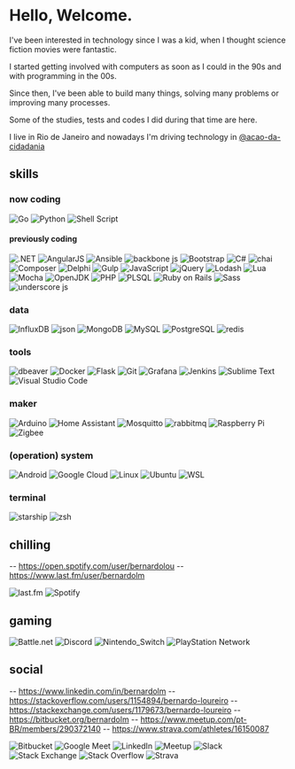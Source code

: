 # Hello, Welcome.

I've been interested in technology since I was a kid, when I thought science fiction movies were fantastic.

I started getting involved with computers as soon as I could in the 90s and with programming in the 00s.

Since then, I've been able to build many things, solving many problems or improving many processes.

Some of the studies, tests and codes I did during that time are here.

I live in Rio de Janeiro and nowadays I'm driving technology in [@acao-da-cidadania](https://github.com/acao-da-cidadania)

## skills

### now coding

![Go](https://img.shields.io/badge/go-%2300ADD8.svg?style=for-the-badge&logo=go&logoColor=white)
![Python](https://img.shields.io/badge/python-3670A0?style=for-the-badge&logo=python&logoColor=ffdd54)
![Shell Script](https://img.shields.io/badge/shell_script-%23121011.svg?style=for-the-badge&logo=gnu-bash&logoColor=white)

#### previously coding

![.NET](https://img.shields.io/badge/.NET-512BD4?style=for-the-badge&logo=dotnet&logoColor=white)
![AngularJS](https://img.shields.io/badge/AngularJS-E23237?style=for-the-badge&logo=angularjs&logoColor=white)
![Ansible](https://img.shields.io/badge/Ansible-000000?style=for-the-badge&logo=ansible&logoColor=white)
![backbone js](https://img.shields.io/badge/backbone%20js-0071B5?style=for-the-badge&logo=backbone.js&logoColor=white)
![Bootstrap](https://img.shields.io/badge/Bootstrap-563D7C?style=for-the-badge&logo=bootstrap&logoColor=white)
![C#](https://img.shields.io/badge/C%23-239120?style=for-the-badge&logo=csharp&logoColor=white)
![chai](https://img.shields.io/badge/chai-A30701?style=for-the-badge&logo=chai&logoColor=white)
![Composer](https://img.shields.io/badge/Composer-885630?style=for-the-badge&logo=Composer&logoColor=white)
![Delphi](https://img.shields.io/badge/Delphi-B22222?style=for-the-badge&logo=delphi&logoColor=white)
![Gulp](https://img.shields.io/badge/Gulp-CF4647?style=for-the-badge&logo=gulp&logoColor=white)
![JavaScript](https://img.shields.io/badge/JavaScript-323330?style=for-the-badge&logo=javascript&logoColor=F7DF1E)
![jQuery](https://img.shields.io/badge/jQuery-0769AD?style=for-the-badge&logo=jquery&logoColor=white)
![Lodash](https://img.shields.io/badge/Lodash-3492FF?style=for-the-badge&logo=lodash&logoColor=white)
![Lua](https://img.shields.io/badge/lua-%232C2D72.svg?style=for-the-badge&logo=lua&logoColor=white)
![Mocha](https://img.shields.io/badge/Mocha-8D6748?style=for-the-badge&logo=Mocha&logoColor=white)
![OpenJDK](https://img.shields.io/badge/OpenJDK-ED8B00?style=for-the-badge&logo=openjdk&logoColor=white)
![PHP](https://img.shields.io/badge/php-%23777BB4.svg?style=for-the-badge&logo=php&logoColor=white)
![PLSQL](https://img.shields.io/badge/PLSQL-F80000?style=for-the-badge&logo=oracle&logoColor=black)
![Ruby on Rails](https://img.shields.io/badge/Ruby_on_Rails-CC0000?style=for-the-badge&logo=ruby-on-rails&logoColor=white)
![Sass](https://img.shields.io/badge/Sass-CC6699?style=for-the-badge&logo=sass&logoColor=white)
![underscore js](https://img.shields.io/badge/underscore%20js-0371B5?style=for-the-badge&logo=underscore.js&logoColor=white)

### data

![InfluxDB](https://img.shields.io/badge/InfluxDB-22ADF6?style=for-the-badge&logo=InfluxDB&logoColor=white)
![json](https://img.shields.io/badge/json-5E5C5C?style=for-the-badge&logo=json&logoColor=white)
![MongoDB](https://img.shields.io/badge/MongoDB-4EA94B?style=for-the-badge&logo=mongodb&logoColor=white)
![MySQL](https://img.shields.io/badge/MySQL-005C84?style=for-the-badge&logo=mysql&logoColor=white)
![PostgreSQL](https://img.shields.io/badge/PostgreSQL-316192?style=for-the-badge&logo=postgresql&logoColor=white)
![redis](https://img.shields.io/badge/redis-%23DD0031.svg?&style=for-the-badge&logo=redis&logoColor=white)

### tools

![dbeaver](https://img.shields.io/badge/dbeaver-382923?style=for-the-badge&logo=dbeaver&logoColor=white)
![Docker](https://img.shields.io/badge/docker-%230db7ed.svg?style=for-the-badge&logo=docker&logoColor=white)
![Flask](https://img.shields.io/badge/flask-%23000.svg?style=for-the-badge&logo=flask&logoColor=white)
![Git](https://img.shields.io/badge/git-%23F05033.svg?style=for-the-badge&logo=git&logoColor=white)
![Grafana](https://img.shields.io/badge/grafana-%23F46800.svg?style=for-the-badge&logo=grafana&logoColor=white)
![Jenkins](https://img.shields.io/badge/jenkins-%232C5263.svg?style=for-the-badge&logo=jenkins&logoColor=white)
![Sublime Text](https://img.shields.io/badge/sublime_text-%23575757.svg?style=for-the-badge&logo=sublime-text&logoColor=important)
![Visual Studio Code](https://img.shields.io/badge/Visual%20Studio%20Code-0078d7.svg?style=for-the-badge&logo=visual-studio-code&logoColor=white)

### maker

![Arduino](https://img.shields.io/badge/-Arduino-00979D?style=for-the-badge&logo=Arduino&logoColor=white)
![Home Assistant](https://img.shields.io/badge/home%20assistant-%2341BDF5.svg?style=for-the-badge&logo=home-assistant&logoColor=white)
![Mosquitto](https://img.shields.io/badge/mosquitto-%233C5280.svg?style=for-the-badge&logo=eclipsemosquitto&logoColor=white)
![rabbitmq](https://img.shields.io/badge/rabbitmq-%23FF6600.svg?&style=for-the-badge&logo=rabbitmq&logoColor=white)
![Raspberry Pi](https://img.shields.io/badge/-RaspberryPi-C51A4A?style=for-the-badge&logo=Raspberry-Pi)
![Zigbee](https://img.shields.io/badge/zigbee-%23EB0443.svg?style=for-the-badge&logo=zigbee&logoColor=white)

### (operation) system

![Android](https://img.shields.io/badge/Android-3DDC84?style=for-the-badge&logo=android&logoColor=white)
![Google Cloud](https://img.shields.io/badge/Google_Cloud-4285F4?style=for-the-badge&logo=google-cloud&logoColor=white)
![Linux](https://img.shields.io/badge/Linux-FCC624?style=for-the-badge&logo=linux&logoColor=black)
![Ubuntu](https://img.shields.io/badge/Ubuntu-E95420?style=for-the-badge&logo=ubuntu&logoColor=white)
![WSL](https://img.shields.io/badge/WSL-0a97f5?style=for-the-badge&logo=linux&logoColor=white)

### terminal

![starship](https://img.shields.io/badge/starship-DD0B78?style=for-the-badge&logo=starship&logoColor=white)
![zsh](https://img.shields.io/badge/zsh-4EAA25?style=for-the-badge&logo=GNU%20Bash&logoColor=white)

## chilling

-- https://open.spotify.com/user/bernardolou
-- https://www.last.fm/user/bernardolm

![last.fm](https://img.shields.io/badge/last.fm-D51007?style=for-the-badge&logo=last.fm&logoColor=white)
![Spotify](https://img.shields.io/badge/Spotify-1ED760?style=for-the-badge&logo=spotify&logoColor=white)

## gaming

![Battle.net](https://img.shields.io/badge/Battle.net-000?style=for-the-badge&logo=battle.net&logoColor=148EFF)
![Discord](https://img.shields.io/badge/Discord-%235865F2.svg?style=for-the-badge&logo=discord&logoColor=white)
![Nintendo_Switch](https://img.shields.io/badge/Nintendo_Switch-E60012?style=for-the-badge&logo=nintendo-switch&logoColor=white)
![PlayStation Network](https://img.shields.io/badge/Playstation%20Network-003791?style=for-the-badge&logo=playstation&logoColor=white)

## social

-- https://www.linkedin.com/in/bernardolm
-- https://stackoverflow.com/users/1154894/bernardo-loureiro
-- https://stackexchange.com/users/1179673/bernardo-loureiro
-- https://bitbucket.org/bernardolm
-- https://www.meetup.com/pt-BR/members/290372140
-- https://www.strava.com/athletes/16150087

![Bitbucket](https://img.shields.io/badge/bitbucket-%230047B3.svg?style=for-the-badge&logo=bitbucket&logoColor=white)
![Google Meet](https://img.shields.io/badge/Google%20Meet-00897B?style=for-the-badge&logo=google-meet&logoColor=white)
![LinkedIn](https://img.shields.io/badge/linkedin-%230077B5.svg?style=for-the-badge&logo=linkedin&logoColor=white)
![Meetup](https://img.shields.io/badge/Meetup-f64363?style=for-the-badge&logo=meetup&logoColor=white)
![Slack](https://img.shields.io/badge/Slack-4A154B?style=for-the-badge&logo=slack&logoColor=white)
![Stack Exchange](https://img.shields.io/badge/Stack%20Exchange-1E5397?style=for-the-badge&logo=Stack%20Exchange&logoColor=white)
![Stack Overflow](https://img.shields.io/badge/Stack%20Overflow-F58025?style=for-the-badge&logo=Stack%20Overflow&logoColor=white)
![Strava](https://img.shields.io/badge/Strava-FC4C02?style=for-the-badge&logo=strava&logoColor=white)
